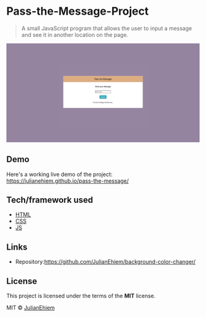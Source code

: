 # Pass-the-Message-Project

> A small JavaScript program that allows the user to input a message and see it in another location on the page.

![](img/pass-the-message-screenshot.png)

## Demo

Here's a working live demo of the project: https://julianehiem.github.io/pass-the-message/

## Tech/framework used

- [HTML](https://developer.mozilla.org/en-US/docs/Web/HTML)
- [CSS](https://developer.mozilla.org/en-US/docs/Web/CSS)
- [JS](https://developer.mozilla.org/en-US/docs/Web/JavaScript)

## Links

- Repository:https://github.com/JulianEhiem/background-color-changer/

## License

This project is licensed under the terms of the **MIT** license.

MIT © [JulianEhiem](https://github.com/JulianEhiem)
